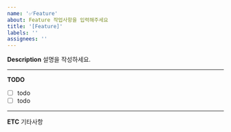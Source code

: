 ```yaml
---
name: '✅Feature'
about: Feature 작업사항을 입력해주세요
title: '[Feature]'
labels: ''
assignees: ''
---
```


**Description**
설명을 작성하세요.

---

**TODO**

- [ ] todo
- [ ] todo
<!--[X]로 체크-->

---

**ETC**
기타사항
